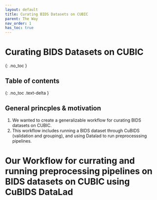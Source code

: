 ```yaml
---
layout: default
title: Curating BIDS Datasets on CUBIC 
parent: The Way
nav_order: 1
has_toc: true
---
```


# Curating BIDS Datasets on CUBIC
{: .no_toc }

## Table of contents
{: .no_toc .text-delta }

## General princples & motivation
1. We wanted to create a generalizable workflow for curating BIDS datasets on CUBIC.
2. This workflow includes running a BIDS dataset through CuBIDS (validation and grouping), and using Datalad to run preprocesssing pipelines. 

# Our Workflow for currating and running preprocessing pipelines on BIDS datasets on CUBIC using CuBIDS DataLad
